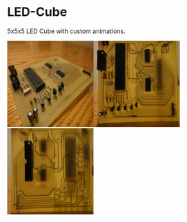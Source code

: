 # LED-Cube
5x5x5 LED Cube with custom animations.

<div style = "float:left">
<img src = "Images/DSC03021.JPG" width = "200" height = "200">
</div>
<div style = "float:left">
<img src = "Images/DSC03022.JPG" width = "200" height = "200">
</div>
<img src = "Images/DSC03023.JPG" width = "200" height = "200">

